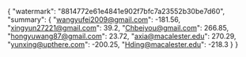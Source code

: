 {
    "watermark": "8814772e61e4841e902f7bfc7a23552b30be7d60", 
    "summary": {
        "wangyufei2009@gmail.com": -181.56, 
        "xingyun27221@gmail.com": 39.2, 
        "Chbeiyou@gmail.com": 266.85, 
        "hongyuwang87@gmail.com": 23.72, 
        "axia@macalester.edu": 270.29, 
        "yunxing@upthere.com": -200.25, 
        "Hding@macalester.edu": -218.3
    }
}